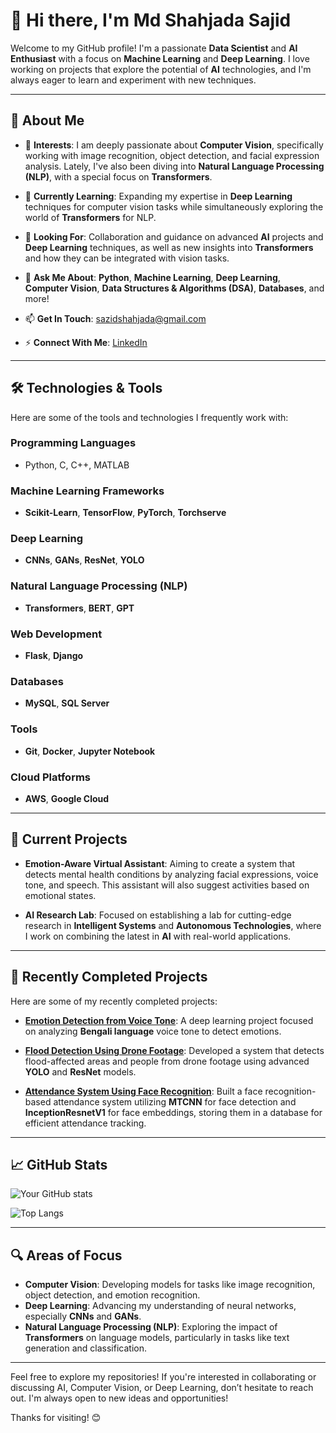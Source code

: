 # 👋 Hi there, I'm Md Shahjada Sajid

Welcome to my GitHub profile! I'm a passionate **Data Scientist** and **AI Enthusiast** with a focus on **Machine Learning** and **Deep Learning**. I love working on projects that explore the potential of **AI** technologies, and I'm always eager to learn and experiment with new techniques.

---

## 🚀 About Me

- 🔭 **Interests**: I am deeply passionate about **Computer Vision**, specifically working with image recognition, object detection, and facial expression analysis. Lately, I've also been diving into **Natural Language Processing (NLP)**, with a special focus on **Transformers**.
  
- 🌱 **Currently Learning**: Expanding my expertise in **Deep Learning** techniques for computer vision tasks while simultaneously exploring the world of **Transformers** for NLP.

- 🤔 **Looking For**: Collaboration and guidance on advanced **AI** projects and **Deep Learning** techniques, as well as new insights into **Transformers** and how they can be integrated with vision tasks.

- 💬 **Ask Me About**: **Python**, **Machine Learning**, **Deep Learning**, **Computer Vision**, **Data Structures & Algorithms (DSA)**, **Databases**, and more!

- 📫 **Get In Touch**: [sazidshahjada@gmail.com](mailto:sazidshahjada@gmail.com)

- ⚡ **Connect With Me**: [LinkedIn](https://www.linkedin.com/in/md-shahjada-sajid-b5a318212/)

---

## 🛠️ Technologies & Tools

Here are some of the tools and technologies I frequently work with:

### **Programming Languages**
- Python, C, C++, MATLAB

### **Machine Learning Frameworks**
- **Scikit-Learn**, **TensorFlow**, **PyTorch**, **Torchserve**

### **Deep Learning**
- **CNNs**, **GANs**, **ResNet**, **YOLO**

### **Natural Language Processing (NLP)**
- **Transformers**, **BERT**, **GPT**

### **Web Development**
- **Flask**, **Django**

### **Databases**
- **MySQL**, **SQL Server**

### **Tools**
- **Git**, **Docker**, **Jupyter Notebook**

### **Cloud Platforms**
- **AWS**, **Google Cloud**

---

## 🚀 Current Projects

- **Emotion-Aware Virtual Assistant**: Aiming to create a system that detects mental health conditions by analyzing facial expressions, voice tone, and speech. This assistant will also suggest activities based on emotional states.

- **AI Research Lab**: Focused on establishing a lab for cutting-edge research in **Intelligent Systems** and **Autonomous Technologies**, where I work on combining the latest in **AI** with real-world applications.

---

## 📂 Recently Completed Projects

Here are some of my recently completed projects:

- [**Emotion Detection from Voice Tone**](#): A deep learning project focused on analyzing **Bengali language** voice tone to detect emotions.
  
- [**Flood Detection Using Drone Footage**](#): Developed a system that detects flood-affected areas and people from drone footage using advanced **YOLO** and **ResNet** models.

- [**Attendance System Using Face Recognition**](https://github.com/sazidshahjada/FaceRecognitionBasedAttendanceSystem.git): Built a face recognition-based attendance system utilizing **MTCNN** for face detection and **InceptionResnetV1** for face embeddings, storing them in a database for efficient attendance tracking.

---

## 📈 GitHub Stats

![Your GitHub stats](https://github-readme-stats.vercel.app/api?username=sazidshahjada&show_icons=true&theme=radical)

![Top Langs](https://github-readme-stats.vercel.app/api/top-langs/?username=sazidshahjada&layout=compact&theme=radical)

---

## 🔍 Areas of Focus

- **Computer Vision**: Developing models for tasks like image recognition, object detection, and emotion recognition.
- **Deep Learning**: Advancing my understanding of neural networks, especially **CNNs** and **GANs**.
- **Natural Language Processing (NLP)**: Exploring the impact of **Transformers** on language models, particularly in tasks like text generation and classification.

---

Feel free to explore my repositories! If you're interested in collaborating or discussing AI, Computer Vision, or Deep Learning, don’t hesitate to reach out. I'm always open to new ideas and opportunities!

Thanks for visiting! 😊

